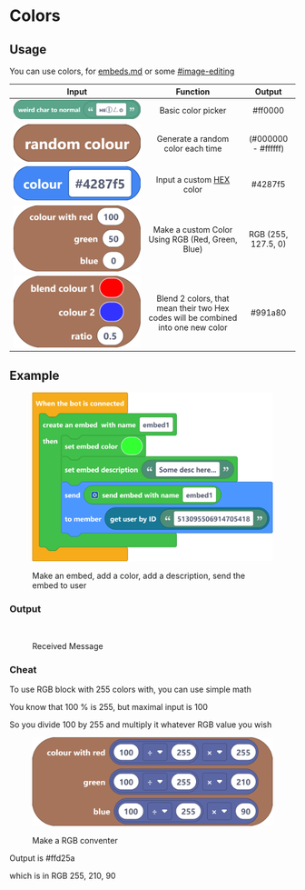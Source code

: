 # Colors

## Usage

You can use colors, for [embeds.md](../discord/servers/messages/actions/embeds.md "mention") or some [#image-editing](../functions/files/images.md#image-editing "mention")&#x20;

|                                         Input                                         |                                      Function                                     |        Output       |
| :-----------------------------------------------------------------------------------: | :-------------------------------------------------------------------------------: | :-----------------: |
|     <img src="../../.gitbook/assets/screenshot (50).png" alt="" data-size="line">     |                                 Basic color picker                                |       #ff0000       |
|   <img src="../../.gitbook/assets/screenshot (51).png" alt="" data-size="original">   |                         Generate a random color each time                         | (#000000 - #ffffff) |
|   <img src="../../.gitbook/assets/screenshot (52).png" alt="" data-size="original">   |                Input a custom [HEX](https://g.co/kgs/7MwFUq) color                |       #4287f5       |
| <img src="../../.gitbook/assets/screenshot (53) (1).png" alt="" data-size="original"> |                  Make a custom Color Using RGB (Red, Green, Blue)                 | RGB (255, 127.5, 0) |
| <img src="../../.gitbook/assets/screenshot (55) (1).png" alt="" data-size="original"> | Blend 2 colors, that mean their two Hex codes will be combined into one new color |       #991a80       |

## Example

<figure><img src="../../.gitbook/assets/screenshot (56).png" alt=""><figcaption><p>Make an embed, add a color, add a description, send the embed to user</p></figcaption></figure>

### Output

<figure><img src="../../.gitbook/assets/Snímek obrazovky 2022-10-10 215139.png" alt=""><figcaption><p>Received Message</p></figcaption></figure>

### Cheat

To use RGB block with 255 colors with, you can use simple math

You know that 100 % is 255, but maximal input is 100

So you divide 100 by 255 and multiply it whatever RGB value you wish

<figure><img src="../../.gitbook/assets/screenshot (57) (1).png" alt=""><figcaption><p>Make a RGB conventer</p></figcaption></figure>

Output is #ffd25a

which is in RGB 255, 210, 90



​
